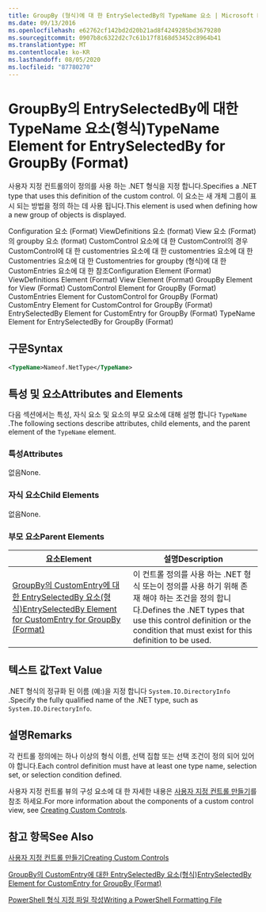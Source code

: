 ```yaml
---
title: GroupBy (형식)에 대 한 EntrySelectedBy의 TypeName 요소 | Microsoft Docs
ms.date: 09/13/2016
ms.openlocfilehash: e62762cf142bd2d20b21ad8f4249285bd3679280
ms.sourcegitcommit: 0907b8c6322d2c7c61b17f8168d53452c8964b41
ms.translationtype: MT
ms.contentlocale: ko-KR
ms.lasthandoff: 08/05/2020
ms.locfileid: "87780270"
---
```

# <a name="typename-element-for-entryselectedby-for-groupby-format"></a><span data-ttu-id="98c8b-102">GroupBy의 EntrySelectedBy에 대한 TypeName 요소(형식)</span><span class="sxs-lookup"><span data-stu-id="98c8b-102">TypeName Element for EntrySelectedBy for GroupBy (Format)</span></span>

<span data-ttu-id="98c8b-103">사용자 지정 컨트롤의이 정의를 사용 하는 .NET 형식을 지정 합니다.</span><span class="sxs-lookup"><span data-stu-id="98c8b-103">Specifies a .NET type that uses this definition of the custom control.</span></span> <span data-ttu-id="98c8b-104">이 요소는 새 개체 그룹이 표시 되는 방법을 정의 하는 데 사용 됩니다.</span><span class="sxs-lookup"><span data-stu-id="98c8b-104">This element is used when defining how a new group of objects is displayed.</span></span>

<span data-ttu-id="98c8b-105">Configuration 요소 (Format) ViewDefinitions 요소 (format) View 요소 (Format)의 groupby 요소 (format) CustomControl 요소에 대 한 CustomControl의 경우 CustomControl에 대 한 customentries 요소에 대 한 customentries 요소에 대 한 Customentries 요소에 대 한 Customentries for groupby (형식)에 대 한 CustomEntries 요소에 대 한 참조</span><span class="sxs-lookup"><span data-stu-id="98c8b-105">Configuration Element (Format) ViewDefinitions Element (Format) View Element (Format) GroupBy Element for View (Format) CustomControl Element for GroupBy (Format) CustomEntries Element for CustomControl for GroupBy (Format) CustomEntry Element for CustomControl for GroupBy (Format) EntrySelectedBy Element for CustomEntry for GroupBy (Format) TypeName Element for EntrySelectedBy for GroupBy (Format)</span></span>

## <a name="syntax"></a><span data-ttu-id="98c8b-106">구문</span><span class="sxs-lookup"><span data-stu-id="98c8b-106">Syntax</span></span>

```xml
<TypeName>Nameof.NetType</TypeName>
```

## <a name="attributes-and-elements"></a><span data-ttu-id="98c8b-107">특성 및 요소</span><span class="sxs-lookup"><span data-stu-id="98c8b-107">Attributes and Elements</span></span>

<span data-ttu-id="98c8b-108">다음 섹션에서는 특성, 자식 요소 및 요소의 부모 요소에 대해 설명 합니다 `TypeName` .</span><span class="sxs-lookup"><span data-stu-id="98c8b-108">The following sections describe attributes, child elements, and the parent element of the `TypeName` element.</span></span>

### <a name="attributes"></a><span data-ttu-id="98c8b-109">특성</span><span class="sxs-lookup"><span data-stu-id="98c8b-109">Attributes</span></span>

<span data-ttu-id="98c8b-110">없음</span><span class="sxs-lookup"><span data-stu-id="98c8b-110">None.</span></span>

### <a name="child-elements"></a><span data-ttu-id="98c8b-111">자식 요소</span><span class="sxs-lookup"><span data-stu-id="98c8b-111">Child Elements</span></span>

<span data-ttu-id="98c8b-112">없음</span><span class="sxs-lookup"><span data-stu-id="98c8b-112">None.</span></span>

### <a name="parent-elements"></a><span data-ttu-id="98c8b-113">부모 요소</span><span class="sxs-lookup"><span data-stu-id="98c8b-113">Parent Elements</span></span>

|<span data-ttu-id="98c8b-114">요소</span><span class="sxs-lookup"><span data-stu-id="98c8b-114">Element</span></span>|<span data-ttu-id="98c8b-115">설명</span><span class="sxs-lookup"><span data-stu-id="98c8b-115">Description</span></span>|
|-------------|-----------------|
|[<span data-ttu-id="98c8b-116">GroupBy의 CustomEntry에 대한 EntrySelectedBy 요소(형식)</span><span class="sxs-lookup"><span data-stu-id="98c8b-116">EntrySelectedBy Element for CustomEntry for GroupBy (Format)</span></span>](./entryselectedby-element-for-customentry-for-groupby-format.md)|<span data-ttu-id="98c8b-117">이 컨트롤 정의를 사용 하는 .NET 형식 또는이 정의를 사용 하기 위해 존재 해야 하는 조건을 정의 합니다.</span><span class="sxs-lookup"><span data-stu-id="98c8b-117">Defines the .NET types that use this control definition or the condition that must exist for this definition to be used.</span></span>|

## <a name="text-value"></a><span data-ttu-id="98c8b-118">텍스트 값</span><span class="sxs-lookup"><span data-stu-id="98c8b-118">Text Value</span></span>

<span data-ttu-id="98c8b-119">.NET 형식의 정규화 된 이름 (예:)을 지정 합니다 `System.IO.DirectoryInfo` .</span><span class="sxs-lookup"><span data-stu-id="98c8b-119">Specify the fully qualified name of the .NET type, such as `System.IO.DirectoryInfo`.</span></span>

## <a name="remarks"></a><span data-ttu-id="98c8b-120">설명</span><span class="sxs-lookup"><span data-stu-id="98c8b-120">Remarks</span></span>

<span data-ttu-id="98c8b-121">각 컨트롤 정의에는 하나 이상의 형식 이름, 선택 집합 또는 선택 조건이 정의 되어 있어야 합니다.</span><span class="sxs-lookup"><span data-stu-id="98c8b-121">Each control definition must have at least one type name, selection set, or selection condition defined.</span></span>

<span data-ttu-id="98c8b-122">사용자 지정 컨트롤 뷰의 구성 요소에 대 한 자세한 내용은 [사용자 지정 컨트롤 만들기](./creating-custom-controls.md)를 참조 하세요.</span><span class="sxs-lookup"><span data-stu-id="98c8b-122">For more information about the components of a custom control view, see [Creating Custom Controls](./creating-custom-controls.md).</span></span>

## <a name="see-also"></a><span data-ttu-id="98c8b-123">참고 항목</span><span class="sxs-lookup"><span data-stu-id="98c8b-123">See Also</span></span>

[<span data-ttu-id="98c8b-124">사용자 지정 컨트롤 만들기</span><span class="sxs-lookup"><span data-stu-id="98c8b-124">Creating Custom Controls</span></span>](./creating-custom-controls.md)

[<span data-ttu-id="98c8b-125">GroupBy의 CustomEntry에 대한 EntrySelectedBy 요소(형식)</span><span class="sxs-lookup"><span data-stu-id="98c8b-125">EntrySelectedBy Element for CustomEntry for GroupBy (Format)</span></span>](./entryselectedby-element-for-customentry-for-groupby-format.md)

[<span data-ttu-id="98c8b-126">PowerShell 형식 지정 파일 작성</span><span class="sxs-lookup"><span data-stu-id="98c8b-126">Writing a PowerShell Formatting File</span></span>](./writing-a-powershell-formatting-file.md)
